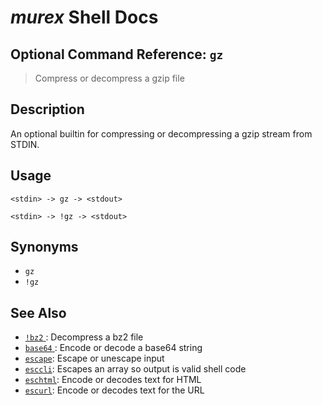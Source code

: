 # _murex_ Shell Docs

## Optional Command Reference: `gz` 

> Compress or decompress a gzip file

## Description

An optional builtin for compressing or decompressing a gzip stream from STDIN.

## Usage

    <stdin> -> gz -> <stdout>
    
    <stdin> -> !gz -> <stdout>

## Synonyms

* `gz`
* `!gz`


## See Also

* [`!bz2` ](../optional/bz2.md):
  Decompress a bz2 file
* [`base64` ](../optional/base64.md):
  Encode or decode a base64 string
* [`escape`](../commands/escape.md):
  Escape or unescape input 
* [`esccli`](../commands/esccli.md):
  Escapes an array so output is valid shell code
* [`eschtml`](../commands/eschtml.md):
  Encode or decodes text for HTML
* [`escurl`](../commands/escurl.md):
  Encode or decodes text for the URL